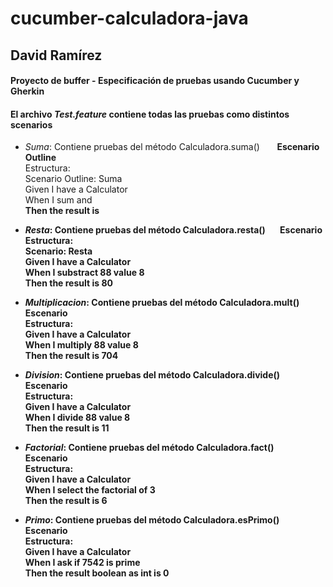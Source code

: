 # cucumber-calculadora-java
## David Ramírez
#### Proyecto de buffer - Especificación de pruebas usando Cucumber y Gherkin 

#### El archivo *Test.feature* contiene todas las pruebas como distintos scenarios

- *Suma*: Contiene pruebas del método Calculadora.suma()    &nbsp; &nbsp; &nbsp;    **Escenario Outline**\
Estructura:\
   Scenario Outline: Suma\
   Given I have a Calculator\
   When I sum <a> and <b>\
   Then the result is <value>

- *Resta*: Contiene pruebas del método Calculadora.resta()    &nbsp; &nbsp; &nbsp;    **Escenario**\
Estructura:\
   Scenario: Resta\
   Given I have a Calculator\
   When I substract 88 value 8\
   Then the result is 80

- *Multiplicacion*: Contiene pruebas del método Calculadora.mult()    &nbsp; &nbsp; &nbsp;    **Escenario**\
Estructura:\
    Given I have a Calculator\
    When I multiply 88 value 8\
    Then the result is 704

- *Division*: Contiene pruebas del método Calculadora.divide()    &nbsp; &nbsp; &nbsp;    **Escenario**\
Estructura:\
    Given I have a Calculator\
    When I divide 88 value 8\
    Then the result is 11

- *Factorial*: Contiene pruebas del método Calculadora.fact()    &nbsp; &nbsp; &nbsp;    **Escenario**\
Estructura:\
    Given I have a Calculator\
    When I select the factorial of 3\
    Then the result is 6

- *Primo*: Contiene pruebas del método Calculadora.esPrimo()    &nbsp; &nbsp; &nbsp;    **Escenario**\
Estructura:\
    Given I have a Calculator\
    When I ask if 7542 is prime\
    Then the result boolean as int is 0